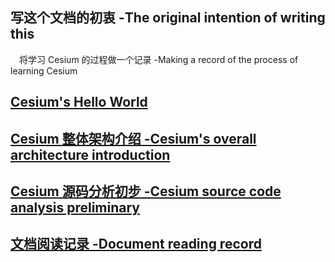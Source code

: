 
## 写这个文档的初衷 -The original intention of writing this
&emsp;将学习 Cesium 的过程做一个记录  -Making a record of the process of learning Cesium
## [Cesium's Hello World](cesium_summary/Cesium_start.md)

## [Cesium 整体架构介绍 -Cesium's overall architecture introduction](cesium_summary/Cesium_architecture.md)

## [Cesium 源码分析初步 -Cesium source code analysis preliminary](cesium_miniature/0_TO_1_about/index.md)
<!-- ## [Cesium 源码分析初步](Cesiumm_sourceCode_analyse.md) -->

## [文档阅读记录 -Document reading record](cesium_tutorial/READEME.md)
